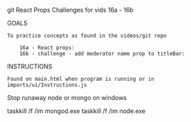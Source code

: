 
git React Props Challenges for vids 16a - 16b

GOALS

    To practice concepts as found in the videos/git repo

        16a - React props: 
        16b - challenge - add moderator name prop to titleBar: 


INSTRUCTIONS

    Found on main.html when program is running or in imports/ui/Instructions.js



Stop runaway node or mongo on windows

taskkill /f /im mongod.exe
taskkill /f /im node.exe